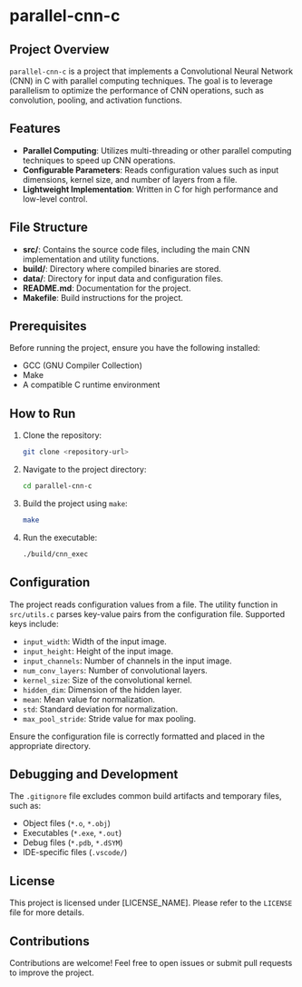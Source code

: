 # parallel-cnn-c

## Project Overview

`parallel-cnn-c` is a project that implements a Convolutional Neural Network (CNN) in C with parallel computing techniques. The goal is to leverage parallelism to optimize the performance of CNN operations, such as convolution, pooling, and activation functions.

## Features

- **Parallel Computing**: Utilizes multi-threading or other parallel computing techniques to speed up CNN operations.
- **Configurable Parameters**: Reads configuration values such as input dimensions, kernel size, and number of layers from a file.
- **Lightweight Implementation**: Written in C for high performance and low-level control.

## File Structure

- **src/**: Contains the source code files, including the main CNN implementation and utility functions.
- **build/**: Directory where compiled binaries are stored.
- **data/**: Directory for input data and configuration files.
- **README.md**: Documentation for the project.
- **Makefile**: Build instructions for the project.

## Prerequisites

Before running the project, ensure you have the following installed:

- GCC (GNU Compiler Collection)
- Make
- A compatible C runtime environment

## How to Run

1. Clone the repository:

   ```bash
   git clone <repository-url>
   ```

2. Navigate to the project directory:

   ```bash
   cd parallel-cnn-c
   ```

3. Build the project using `make`:

   ```bash
   make
   ```

4. Run the executable:

   ```bash
   ./build/cnn_exec
   ```

## Configuration

The project reads configuration values from a file. The utility function in `src/utils.c` parses key-value pairs from the configuration file. Supported keys include:

- `input_width`: Width of the input image.
- `input_height`: Height of the input image.
- `input_channels`: Number of channels in the input image.
- `num_conv_layers`: Number of convolutional layers.
- `kernel_size`: Size of the convolutional kernel.
- `hidden_dim`: Dimension of the hidden layer.
- `mean`: Mean value for normalization.
- `std`: Standard deviation for normalization.
- `max_pool_stride`: Stride value for max pooling.

Ensure the configuration file is correctly formatted and placed in the appropriate directory.

## Debugging and Development

The `.gitignore` file excludes common build artifacts and temporary files, such as:

- Object files (`*.o`, `*.obj`)
- Executables (`*.exe`, `*.out`)
- Debug files (`*.pdb`, `*.dSYM`)
- IDE-specific files (`.vscode/`)

## License

This project is licensed under [LICENSE_NAME]. Please refer to the `LICENSE` file for more details.

## Contributions

Contributions are welcome! Feel free to open issues or submit pull requests to improve the project.
